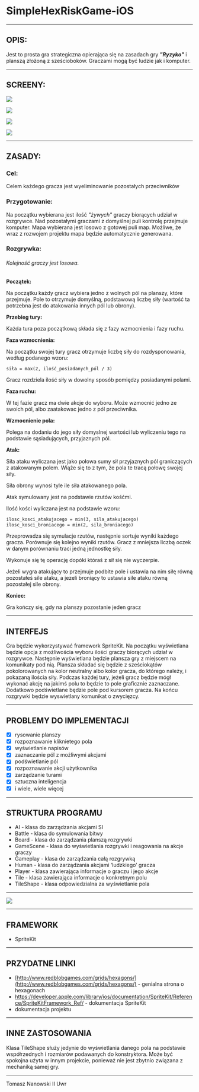 # SimpleHexRiskGame-iOS

------

## OPIS:

Jest to prosta gra strategiczna opierająca się na zasadach gry ***"Ryzyko"*** i planszą złożoną z sześcioboków. Graczami mogą być ludzie jak i komputer.

---

## SCREENY:

![](screens/screen.png)

![](screens/screen2.png)

![](screens/screen3.png)

![](screens/screen4.png)

---

## ZASADY:

### Cel:

Celem każdego gracza jest wyeliminowanie pozostałych przeciwników

### Przygotowanie:

Na początku wybierana jest ilość *"żywych"* graczy biorących udział w rozgrywce. Nad pozostałymi graczami z domyślnej puli kontrolę przejmuje komputer. Mapa wybierana jest losowo z gotowej puli map. Możliwe, że wraz z rozwojem projektu mapa będzie automatycznie generowana.

### Rozgrywka:

###### *Kolejność graczy jest losowa.*

**Początek:**

Na początku każdy gracz wybiera jedno z wolnych pól na planszy, które przejmuje. Pole to otrzymuje domyślną, podstawową liczbę siły (wartość ta potrzebna jest do atakowania innych pól lub obrony).

**Przebieg tury:**

Każda tura poza początkową składa się z fazy wzmocnienia i fazy ruchu.

**Faza wzmocnienia:**

Na początku swojej tury gracz otrzymuje liczbę siły do rozdysponowania, według podanego wzoru:

`siła = max(2, ilość_posiadanych_pól / 3)`

Gracz rozdziela ilość siły w dowolny sposób pomiędzy posiadanymi polami.

**Faza ruchu:**

W tej fazie gracz ma dwie akcje do wyboru. Może wzmocnić jedno ze swoich pól, albo zaatakowac jedno z pól przeciwnika.

**Wzmocnienie pola:**

Polega na dodaniu do jego siły domyslnej wartości lub wyliczeniu tego na podstawie sąsiadujących, przyjaznych pól.

**Atak:**

Siła ataku wyliczana jest jako połowa sumy sił przyjaznych pól graniczących z atakowanym polem. Wiąże się to z tym, że pola te tracą połowę swojej siły.

Siła obrony wynosi tyle ile siła atakowanego pola.

Atak symulowany jest na podstawie rzutów kośćmi. 

Ilość kości wyliczana jest na podstawie wzoru:

``` reStructuredText
ilosc_kosci_atakujacego = min(3, sila_atakujacego)
ilosc_kosci_broniacego = min(2, sila_broniacego)
```

Przeprowadza się symulacje rzutów, następnie sortuje wyniki każdego gracza. Porównuje się kolejno wyniki rzutów. Gracz z mniejsza liczbą oczek w danym porównaniu traci jedną jednostkę siły.

Wykonuje się tę operację dopóki któraś z sił się nie wyczerpie.

Jeżeli wygra atakujący to przejmuje podbite pole i ustawia na nim siłę równą pozostałeś sile ataku, a jezeli broniący to ustawia sile ataku równą pozostałej sile obrony.

**Koniec:**

Gra kończy się, gdy na planszy pozostanie jeden gracz

------

## INTERFEJS

Gra będzie wykorzystywać framework SpriteKit. Na początku wyświetlana będzie opcja z możliwościa wyboru ilości graczy biorących udział w rozgrywce. Następnie wyświetlana będzie plansza gry z miejscem na komunikaty pod nią. Plansza składać się będzie z sześciokątów pokolorowanych na kolor neutralny albo kolor gracza, do którego należy, i pokazaną ilościa siły. Podczas każdej tury, jeżeli gracz będzie mógł wykonać akcję na jakimś polu to będzie to pole graficznie zaznaczane. Dodatkowo podświetlane będzie pole pod kursorem gracza. Na końcu rozgrywki będzie wyswietlany komunikat o zwycięzcy.

------

## PROBLEMY DO IMPLEMENTACJI

- [x] rysowanie planszy
- [x] rozpoznawanie kliknietego pola
- [x] wyświetlanie napisów
- [x] zaznaczanie pól z możliwymi akcjami
- [x] podświetlanie pól
- [x] rozpoznawanie akcji użytkownika
- [x] zarządzanie turami
- [x] sztuczna inteligencja
- [x] i wiele, wiele więcej

------

## STRUKTURA PROGRAMU

- AI - klasa do zarządzania akcjami SI
- Battle - klasa do symulowania bitwy
- Board - klasa do zarządzania planszą rozgrywki
- GameScene - klasa do wyświetlania rozgrywki i reagowania na akcje graczy
- Gameplay - klasa do zarządzania całą rozgrywką
- Human - klasa do zarządzania akcjami ‘ludzkiego’ gracza
- Player - klasa zawierająca informacje o graczu i jego akcje
- Tile - klasa zawierająca informacje o konkretnym polu
- TileShape - klasa odpowiedzialna za wyświetlanie pola

------

![](screens/diagram.png)

------

## FRAMEWORK

- SpriteKit

------

## PRZYDATNE LINKI

- [http://www.redblobgames.com/grids/hexagons/](http://www.redblobgames.com/grids/hexagons/) - genialna strona o hexagonach
- https://developer.apple.com/library/ios/documentation/SpriteKit/Reference/SpriteKitFramework_Ref/ - dokumentacja SpriteKit
- dokumentacja projektu

------

## INNE ZASTOSOWANIA

Klasa TileShape służy jedynie do wyświetlania danego pola na podstawie współrzednych i rozmiarów podawanych do konstryktora. Może być spokojna użyta w innym projekcie, ponieważ nie jest zbytnio związana z mechaniką samej gry.

------

Tomasz Nanowski II Uwr